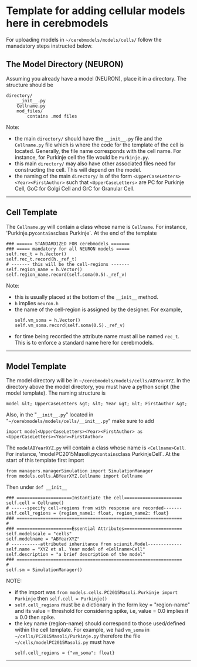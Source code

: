 # Template for adding cellular models here in cerebmodels

For uploading models in `~/cerebmodels/models/cells/` follow the manadatory steps instructed below.

## The Model Directory (NEURON)

Assuming you already have a model (NEURON), place it in a directory. The structure should be
```
directory/
    __init__.py
    Cellname.py
    mod_files/
        contains .mod files
```

Note:

* the main `directory/` should have the `__init__.py` file and the `Cellname.py` file which is where the code for the template of the cell is located. Generally, the file name corresponds with the cell name. For instance, for Purkinje cell the file would be `Purkinje.py`. 
* this main `directory/` may also have other associated files need for constructing the cell. This will depend on the model.
* the naming of the main `directory/` is of the form
  ```<UpperCaseLetters><Year><FirstAuthor>```
such that `<UpperCaseLetters>` are PC for Purkinje Cell, GoC for Golgi Cell and GrC for Granular Cell.
---

## Cell Template

The `Cellname.py` will contain a class whose name is `Cellname`. For instance, 'Purkinje.py` contains `class Purkinje`. At the end of the template
```
### ====== STANDARDIZED FOR cerebmodels =======
### ===== mandatory for all NEURON models =====
self.rec_t = h.Vector()
self.rec_t.record(h._ref_t)
# ------- this will be the cell-regions -------
self.region_name = h.Vector()
self.region_name.record(self.soma(0.5)._ref_v)
```

Note:

* this is usually placed at the bottom of the `__init__` method.
* `h` implies `neuron.h`
* the name of the cell-region is assigned by the designer. For example,
  ```
  self.vm_soma = h.Vector()
  self.vm_soma.record(self.soma(0.5)._ref_v)
  ```
* for time being recorded the attribute name must all be named `rec_t`. This is to enforce a standard name here for cerebmodels.
---

## Model Template

The model directory will be in `~/cerebmodels/models/cells/ABYearXYZ`. In the directory above the model directory, you must have a python script (the model template). The naming structure is
```
model &lt; UpperCaseLetters &gt; &lt; Year &gt; &lt; FirstAuthor &gt;
```
Also, in the "`__init__.py`" located in "`~/cerebmodels/models/cells/__init__.py`" make sure to add
```
import model<UpperCaseLetters><Year><FirstAuthor> as <UpperCaseLetters><Year><FirstAuthor>
```

The `modelABYearXYZ.py` will contain a class whose name is `<Cellname>Cell`. For instance, 'modelPC2015Masoli.py` contains `class PurkinjeCell`. At the start of this template first import
```
from managers.managerSimulation import SimulationManager
from models.cells.ABYearXYZ.Cellname import Cellname
```
Then under `def __init__`
```
### =====================Instantiate the cell======================
self.cell = Cellname()
# ------specify cell-regions from with response are recorded-------
self.cell_regions = {region_name1: float, region_name2: float}
### ===============================================================
#
### =====================Essential Attributes======================
self.modelscale = "cells"
self.modelname = "ABYearXYZ"
# -----------attributed inheritance from sciunit.Model-------------
self.name = "XYZ et al. Year model of <Cellname>Cell"
self.description = "a brief description of the model"
### ===============================================================
#
self.sm = SimulationManager()
```

NOTE:

* if the import was `from models.cells.PC2015Masoli.Purkinje import Purkinje` then
  ```self.cell = Purkinje()```
* `self.cell_regions` must be a dictionary in the form key = "region-name" and its value = threshold for considering spike, i.e, value = 0.0 implies if &geq; 0.0 then spike.
* the key name (region-name) should correspond to those used/defined within the cell template. For example, we had `vm_soma` in `~/cells/PC2015Masoli/Purkinje.py` therefore the file `~/cells/modelPC2015Masoli.py` must have
  ```
  self.cell_regions = {"vm_soma": float}
  ```
---
